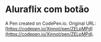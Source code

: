 # Aluraflix com botão

A Pen created on CodePen.io. Original URL: [https://codepen.io/Xinnot/pen/ZELpMPd](https://codepen.io/Xinnot/pen/ZELpMPd).


